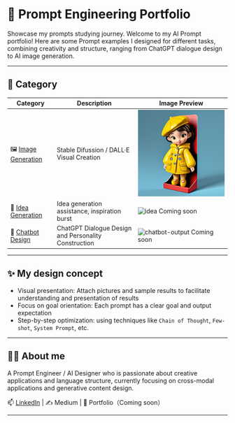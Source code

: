 # 🎯 Prompt Engineering Portfolio

Showcase my prompts studying journey.
Welcome to my AI Prompt portfolio! Here are some Prompt examples I designed for different tasks, combining creativity and structure, ranging from ChatGPT dialogue design to AI image generation.

---

## 📂 Category

 Category | Description | Image Preview
|------|------|-----------|
| 🖼️ [Image Generation](prompts/image_generation/README.md) | Stable Difussion / DALL·E Visual Creation | ![3D Toy Texture Prompt](assets/images/3D_toy_texture_prompt_in_Stable_Diffusion.png) |
| 🧠 [Idea Generation](prompts/idea_generation/README.md) | Idea generation assistance, inspiration burst | ![idea](assets/images/idea-generation.png) Coming soon| 
| 🤖 [Chatbot Design](prompts/chatbot_design/README.md) | ChatGPT Dialogue Design and Personality Construction | ![chatbot-output](assets/images/chatbot-sample-output.png) Coming soon| 

---

## ✨ My design concept

- Visual presentation: Attach pictures and sample results to facilitate understanding and presentation of results
- Focus on goal orientation: Each prompt has a clear goal and output expectation
- Step-by-step optimization: using techniques like `Chain of Thought`, `Few-shot`, `System Prompt`, etc.

---

## 🙋‍♀️ About me

A Prompt Engineer / AI Designer who is passionate about creative applications and language structure, currently focusing on cross-modal applications and generative content design.

📫 [LinkedIn](https://www.linkedin.com) | ✍️ Medium | 💼 Portfolio（Coming soon）

---
